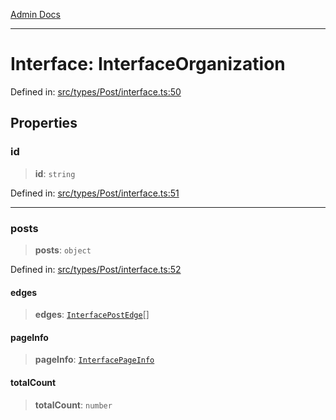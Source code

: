 [Admin Docs](/)

***

# Interface: InterfaceOrganization

Defined in: [src/types/Post/interface.ts:50](https://github.com/PalisadoesFoundation/talawa-admin/blob/main/src/types/Post/interface.ts#L50)

## Properties

### id

> **id**: `string`

Defined in: [src/types/Post/interface.ts:51](https://github.com/PalisadoesFoundation/talawa-admin/blob/main/src/types/Post/interface.ts#L51)

***

### posts

> **posts**: `object`

Defined in: [src/types/Post/interface.ts:52](https://github.com/PalisadoesFoundation/talawa-admin/blob/main/src/types/Post/interface.ts#L52)

#### edges

> **edges**: [`InterfacePostEdge`](types\Post\interface\README\interfaces\InterfacePostEdge.md)[]

#### pageInfo

> **pageInfo**: [`InterfacePageInfo`](types\Post\interface\README\interfaces\InterfacePageInfo.md)

#### totalCount

> **totalCount**: `number`
